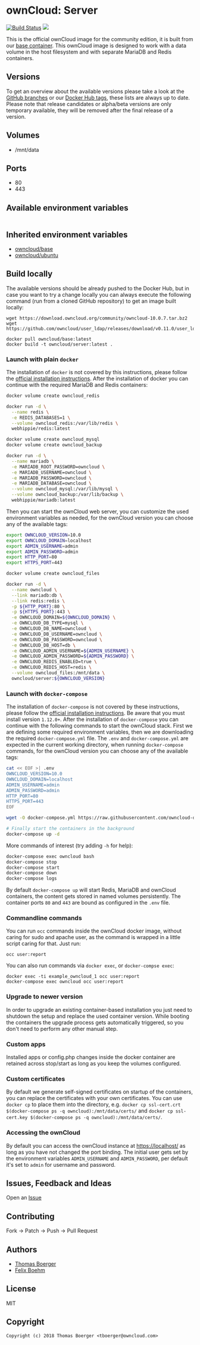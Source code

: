 # ownCloud: Server

[![Build Status](https://drone.owncloud.com/api/badges/owncloud-docker/server/status.svg)](https://drone.owncloud.com/owncloud-docker/server)
[![](https://images.microbadger.com/badges/image/owncloud/server.svg)](https://microbadger.com/images/owncloud/server "Get your own image badge on microbadger.com")

This is the official ownCloud image for the community edition, it is built from our [base container](https://registry.hub.docker.com/u/owncloud/base/). This ownCloud image is designed to work with a data volume in the host filesystem and with separate MariaDB and Redis containers.


## Versions

To get an overview about the available versions please take a look at the [GitHub branches](https://github.com/owncloud-docker/server/branches/all) or our [Docker Hub tags](https://hub.docker.com/r/owncloud/server/tags/), these lists are always up to date. Please note that release candidates or alpha/beta versions are only temporary available, they will be removed after the final release of a version.


## Volumes

* /mnt/data


## Ports

* 80
* 443


## Available environment variables

```

```

## Inherited environment variables

* [owncloud/base](https://github.com/owncloud-docker/base#available-environment-variables)
* [owncloud/ubuntu](https://github.com/owncloud-docker/ubuntu#available-environment-variables)


## Build locally

The available versions should be already pushed to the Docker Hub, but in case you want to try a change locally you can always execute the following command (run from a cloned GitHub repository) to get an image built locally:

```
wget https://download.owncloud.org/community/owncloud-10.0.7.tar.bz2
wget https://github.com/owncloud/user_ldap/releases/download/v0.11.0/user_ldap.tar.gz

docker pull owncloud/base:latest
docker build -t owncloud/server:latest .
```


### Launch with plain `docker`

The installation of `docker` is not covered by this instructions, please follow the [official installation instructions](https://docs.docker.com/engine/installation/). After the installation of docker you can continue with the required MariaDB and Redis containers:

```bash
docker volume create owncloud_redis

docker run -d \
  --name redis \
  -e REDIS_DATABASES=1 \
  --volume owncloud_redis:/var/lib/redis \
  webhippie/redis:latest

docker volume create owncloud_mysql
docker volume create owncloud_backup

docker run -d \
  --name mariadb \
  -e MARIADB_ROOT_PASSWORD=owncloud \
  -e MARIADB_USERNAME=owncloud \
  -e MARIADB_PASSWORD=owncloud \
  -e MARIADB_DATABASE=owncloud \
  --volume owncloud_mysql:/var/lib/mysql \
  --volume owncloud_backup:/var/lib/backup \
  webhippie/mariadb:latest
```

Then you can start the ownCloud web server, you can customize the used environment variables as needed, for the ownCloud version you can choose any of the available tags:

```bash
export OWNCLOUD_VERSION=10.0
export OWNCLOUD_DOMAIN=localhost
export ADMIN_USERNAME=admin
export ADMIN_PASSWORD=admin
export HTTP_PORT=80
export HTTPS_PORT=443

docker volume create owncloud_files

docker run -d \
  --name owncloud \
  --link mariadb:db \
  --link redis:redis \
  -p ${HTTP_PORT}:80 \
  -p ${HTTPS_PORT}:443 \
  -e OWNCLOUD_DOMAIN=${OWNCLOUD_DOMAIN} \
  -e OWNCLOUD_DB_TYPE=mysql \
  -e OWNCLOUD_DB_NAME=owncloud \
  -e OWNCLOUD_DB_USERNAME=owncloud \
  -e OWNCLOUD_DB_PASSWORD=owncloud \
  -e OWNCLOUD_DB_HOST=db \
  -e OWNCLOUD_ADMIN_USERNAME=${ADMIN_USERNAME} \
  -e OWNCLOUD_ADMIN_PASSWORD=${ADMIN_PASSWORD} \
  -e OWNCLOUD_REDIS_ENABLED=true \
  -e OWNCLOUD_REDIS_HOST=redis \
  --volume owncloud_files:/mnt/data \
  owncloud/server:${OWNCLOUD_VERSION}
```


### Launch with `docker-compose`

The installation of `docker-compose` is not covered by these instructions, please follow the [official installation instructions](https://docs.docker.com/compose/install/). Be aware that you must install version `1.12.0+`. After the installation of `docker-compose` you can continue with the following commands to start the ownCloud stack. First we are defining some required environment variables, then we are downloading the required `docker-compose.yml` file. The `.env` and `docker-compose.yml` are expected in the current working directory, when running `docker-compose` commands, for the ownCloud version you can choose any of the available tags:

```bash
cat << EOF >| .env
OWNCLOUD_VERSION=10.0
OWNCLOUD_DOMAIN=localhost
ADMIN_USERNAME=admin
ADMIN_PASSWORD=admin
HTTP_PORT=80
HTTPS_PORT=443
EOF

wget -O docker-compose.yml https://raw.githubusercontent.com/owncloud-docker/server/master/docker-compose.yml

# Finally start the containers in the background
docker-compose up -d
```

More commands of interest (try adding `-h` for help):

```bash
docker-compose exec owncloud bash
docker-compose stop
docker-compose start
docker-compose down
docker-compose logs
```

By default `docker-compose up` will start Redis, MariaDB and ownCloud containers, the content gets stored in named volumes persistently. The container ports `80` and `443` are bound as configured in the `.env` file.

### Commandline commands

You can run `occ` commands inside the ownCloud docker image, without caring for sudo and apache user, as the command is wrapped in a little script caring for that. Just run:

```
occ user:report
```

You can also run commands via `docker exec`, or `docker-compse exec`:

```
docker exec -ti example_owncloud_1 occ user:report
docker-compose exec owncloud occ user:report
```

### Upgrade to newer version

In order to upgrade an existing container-based installation you just need to shutdown the setup and replace the used container version. While booting the containers the upgrade process gets automatically triggered, so you don't need to perform any other manual step.


### Custom apps

Installed apps or config.php changes inside the docker container are retained across stop/start as long as you keep the volumes configured.


### Custom certificates

By default we generate self-signed certificates on startup of the containers, you can replace the certificates with your own certificates. You can use `docker cp` to place them into the directory, e.g. `docker cp ssl-cert.crt $(docker-compose ps -q owncloud):/mnt/data/certs/` and `docker cp ssl-cert.key $(docker-compose ps -q owncloud):/mnt/data/certs/`.


### Accessing the ownCloud

By default you can access the ownCloud instance at [https://localhost/](https://localhost/) as long as you have not changed the port binding. The initial user gets set by the environment variables `ADMIN_USERNAME` and `ADMIN_PASSWORD`, per default it's set to `admin` for username and password.


## Issues, Feedback and Ideas

Open an [Issue](https://github.com/owncloud-docker/server/issues)


## Contributing

Fork -> Patch -> Push -> Pull Request


## Authors

* [Thomas Boerger](https://github.com/tboerger)
* [Felix Boehm](https://github.com/felixboehm)


## License

MIT


## Copyright

```
Copyright (c) 2018 Thomas Boerger <tboerger@owncloud.com>
```
